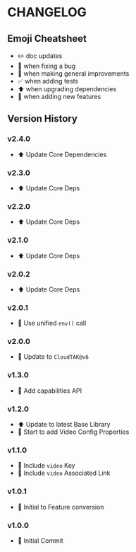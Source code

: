 # CHANGELOG

## Emoji Cheatsheet
- :pencil2: doc updates
- :bug: when fixing a bug
- :rocket: when making general improvements
- :white_check_mark: when adding tests
- :arrow_up: when upgrading dependencies
- :tada: when adding new features

## Version History

### v2.4.0

- :arrow_up: Update Core Dependencies

### v2.3.0

- :arrow_up: Update Core Deps

### v2.2.0

- :arrow_up: Update Core Deps

### v2.1.0

- :arrow_up: Update Core Deps

### v2.0.2

- :arrow_up: Update Core Deps

### v2.0.1

- :rocket: Use unified `env()` call

### v2.0.0

- :tada: Update to `CloudTAK@v6`

### v1.3.0

- :tada: Add capabilities API

### v1.2.0

- :arrow_up: Update to latest Base Library
- :rocket: Start to add Video Config Properties

### v1.1.0

- :rocket: Include `video` Key
- :rocket: Include `video` Associated Link

### v1.0.1

- :rocket: Initial to Feature conversion

### v1.0.0

- :tada: Initial Commit
